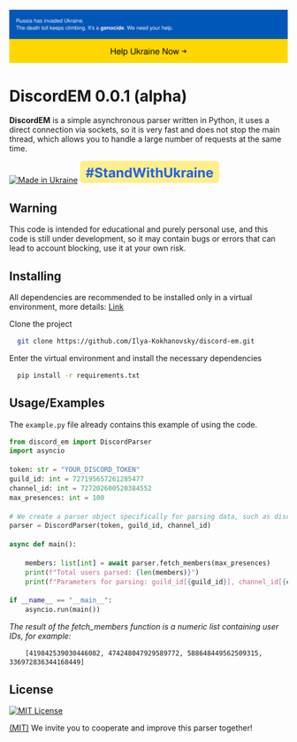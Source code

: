 
[![Stand With Ukraine](https://raw.githubusercontent.com/vshymanskyy/StandWithUkraine/main/banner2-direct.svg)](https://vshymanskyy.github.io/StandWithUkraine/)


# DiscordEM 0.0.1 (alpha)
**DiscordEM** is a simple asynchronous parser written in Python, it uses a direct connection via sockets, so it is very fast and does not stop the main thread, which allows you to handle a large number of requests at the same time.

[![Made in Ukraine](https://img.shields.io/badge/made_in-ukraine-ffd700.svg?labelColor=0057b7)](https://stand-with-ukraine.pp.ua)
[![StandWithUkraine](https://raw.githubusercontent.com/vshymanskyy/StandWithUkraine/main/badges/StandWithUkraine.svg)](https://github.com/vshymanskyy/StandWithUkraine/blob/main/docs/README.md)

## Warning

This code is intended for educational and purely personal use, and this code is still under development, so it may contain bugs or errors that can lead to account blocking, use it at your own risk.


## Installing

All dependencies are recommended to be installed only in a virtual environment, more details: [Link](https://docs.python.org/3/library/venv.html)

Clone the project

```bash
  git clone https://github.com/Ilya-Kokhanovsky/discord-em.git
```

Enter the virtual environment and install the necessary dependencies

```bash
  pip install -r requirements.txt
```

## Usage/Examples

The `example.py` file already contains this example of using the code.

```python
from discord_em import DiscordParser
import asyncio

token: str = "YOUR_DISCORD_TOKEN"
guild_id: int = 727195657261285477
channel_id: int = 727202600520384552
max_presences: int = 100

# We create a parser object specifically for parsing data, such as discord server members.
parser = DiscordParser(token, guild_id, channel_id)

async def main():

    members: list[int] = await parser.fetch_members(max_presences)
    print(f"Total users parsed: {len(members)}")
    print(f"Parameters for parsing: guild_id[{guild_id}], channel_id[{channel_id}]")

if __name__ == "__main__":
    asyncio.run(main())
```

*The result of the fetch_members function is a numeric list containing user IDs, for example:*

```
    [419842539030446082, 474248047929589772, 588648449562509315, 336972836344168449]
```
## License

[![MIT License](https://img.shields.io/badge/License-MIT-green.svg)](https://choosealicense.com/licenses/mit/)

[(MIT)](https://choosealicense.com/licenses/mit/)
We invite you to cooperate and improve this parser together!

